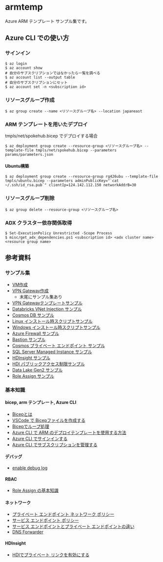 # armtemp

Azure ARM テンプレート サンプル集です。

## Azure CLI での使い方

### サインイン
```
$ az login
$ az account show
# 自分のサブスクリプションではなかったら一覧を調べる
$ az account list --output table
# 自分のサブスクリプションにセット
$ az account set -n <subscription id>
```

### リソースグループ作成

```
$ az group create --name <リソースグループ名> --location japaneast
```

### ARM テンプレートを用いたデプロイ

tmpls/net/spokehub.bicep でデプロイする場合
```
$ az deployment group create --resource-group <リソースグループ名> --template-file tmpls/net/spokehub.bicep --parameters params/parameters.json
```

#### Ubuntu構築

```
$ az deployment group create --resource-group rg426ubu --template-file tmpls/ubuntu.bicep --parameters adminPublicKey="`cat ~/.ssh/id_rsa.pub`" clientIp=124.142.112.150 networkAddrB=30
```

### リソースグループ削除

```
$ az group delete --resource-group <リソースグループ名>
```

### ADX クラスター依存関係取得

```
$ Set-ExecutionPolicy Unrestricted -Scope Process
$ misc/get_adx_dependencies.ps1 <subscription id> <adx cluster name> <resource group name>
```

## 参考資料

### サンプル集
- [VM作成](https://docs.microsoft.com/ja-jp/azure/virtual-machines/windows/ps-template)
- [VPN Gateway作成](https://docs.microsoft.com/en-us/azure/templates/microsoft.network/virtualnetworkgateways?tabs=bicep)
  - 末尾にサンプル集あり
- [VPN Gatewayテンプレートサンプル](https://github.com/Azure/azure-quickstart-templates/blob/master/demos/arm-asm-s2s/azuredeploy.json)
- [Databricks VNet Injection サンプル](https://github.com/Azure/azure-quickstart-templates/blob/master/quickstarts/microsoft.databricks/databricks-all-in-one-template-for-vnet-injection/main.bicep)
- [Cosmos DB サンプル](https://github.com/Azure/azure-quickstart-templates/blob/master/quickstarts/microsoft.documentdb/cosmosdb-sql/main.bicep)
- [Linux インストール時スクリプトサンプル](https://docs.microsoft.com/en-us/azure/virtual-machines/extensions/custom-script-linux)
- [Windows インストール時スクリプトサンプル](https://docs.microsoft.com/en-us/azure/virtual-machines/extensions/custom-script-windows)
- [Azure Firewall サンプル](https://github.com/Azure/azure-quickstart-templates/blob/master/quickstarts/microsoft.network/azurefirewall-create-with-firewallpolicy-apprule-netrule-ipgroups/azuredeploy.json)
- [Bastion サンプル](https://github.com/Azure/azure-quickstart-templates/blob/master/quickstarts/microsoft.network/azure-bastion/main.bicep)
- [Cosmos プライベート エンドポイント サンプル](https://github.com/Azure/azure-quickstart-templates/blob/master/quickstarts/microsoft.documentdb/cosmosdb-private-endpoint/main.bicep)
- [SQL Server Managed Instance サンプル](https://github.com/Azure/azure-quickstart-templates/blob/master/demos/azure-sql-managed-instance/azuredeploy.json)
- [HDInsight サンプル](https://github.com/Azure/azure-quickstart-templates/blob/master/quickstarts/microsoft.hdinsight/hdinsight-datalake-store-azure-storage/azuredeploy.json)
- [HDI パブリックアクセス制限サンプル](https://github.com/Azure-Samples/hdinsight-enterprise-security/tree/main/ESP-HIB-PL-Template)
- [Data Lake Gen2 サンプル](https://gist.github.com/dazfuller/0740f1640225dc8ea0eb29a8e6f88a6a)
- [Role Assign サンプル](https://docs.microsoft.com/ja-jp/azure/role-based-access-control/role-assignments-template)

### 基本知識

#### bicep, arm テンプレート, Azure CLI
- [Bicepとは](https://docs.microsoft.com/ja-jp/azure/azure-resource-manager/bicep/overview?tabs=bicep)
- [VSCode で Bicepファイルを作成する](https://docs.microsoft.com/ja-jp/azure/azure-resource-manager/bicep/quickstart-create-bicep-use-visual-studio-code?tabs=CLI)
- [Bicepでループ処理](https://blog.ivemo.se/Using-loops-with-Bicep/)
- [Azure CLI で ARM のデプロイテンプレートを使用する方法](https://docs.microsoft.com/ja-jp/azure/azure-resource-manager/templates/deploy-cli)
- [Azure CLI でサインインする](https://docs.microsoft.com/ja-jp/cli/azure/authenticate-azure-cli)
- [Azure CLI でサブスクリプションを管理する](https://docs.microsoft.com/ja-jp/cli/azure/manage-azure-subscriptions-azure-cli)

#### デバッグ
- [enable debug log](https://docs.microsoft.com/en-us/azure/azure-resource-manager/troubleshooting/enable-debug-logging?tabs=azure-cli)

#### RBAC
- [Role Assign の基本知識](https://docs.microsoft.com/en-us/azure/azure-resource-manager/bicep/scenarios-rbac)

#### ネットワーク
- [プライベート エンドポイント ネットワーク ポリシー](https://docs.microsoft.com/ja-jp/azure/private-link/disable-private-endpoint-network-policy)
- [サービス エンドポイント ポリシー](https://docs.microsoft.com/ja-jp/azure/virtual-network/virtual-network-service-endpoint-policies-overview)
- [サービス エンドポイントとプライベート エンドポイントの違い](https://qiita.com/taka_s/items/340c9c52f1e948f0f753)
- [DNS Forwarder](https://learn.microsoft.com/en-us/azure/virtual-network/virtual-networks-name-resolution-for-vms-and-role-instances#vms-and-role-instances)

#### HDInsight
- [HDIでプライベート リンクを有効にする](https://docs.microsoft.com/ja-jp/azure/hdinsight/hdinsight-private-link)